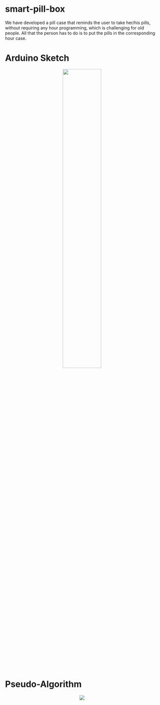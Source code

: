 # smart-pill-box
We have developed a pill case that reminds the user to take her/his pills, without requiring any hour programming, which is challenging for old people. All that the person has to do is to put the pills in the corresponding hour case.

# Arduino Sketch
<p align="center">
 <img src="http://res.cloudinary.com/dkxkt5ibp/image/upload/v1521331734/pills_sketch_uno.png" width="50%" height="50%">
</p>

# Pseudo-Algorithm
<p align="center">
  <img src="http://res.cloudinary.com/dkxkt5ibp/image/upload/v1521331483/pseudo-algorithm-final.png">
</p>
